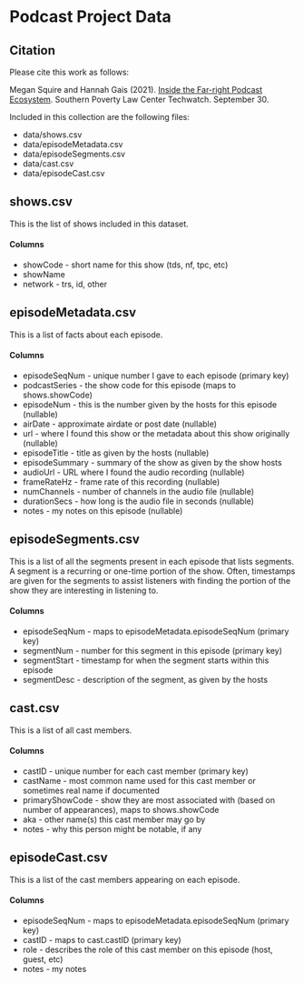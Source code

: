 # Podcast Project Data

## Citation
Please cite this work as follows:

Megan Squire and Hannah Gais (2021). [Inside the Far-right Podcast Ecosystem](https://www.splcenter.org/hatewatch/2021/09/29/inside-far-right-podcast-ecosystem-part-1-building-network-hate). Southern Poverty Law Center Techwatch. September 30.

Included in this collection are the following files:
* data/shows.csv
* data/episodeMetadata.csv
* data/episodeSegments.csv
* data/cast.csv
* data/episodeCast.csv

## shows.csv
This is the list of shows included in this dataset. 

#### Columns
* showCode - short name for this show (tds, nf, tpc, etc)
* showName
* network - trs, id, other

## episodeMetadata.csv
This is a list of facts about each episode.

#### Columns
* episodeSeqNum - unique number I gave to each episode (primary key)
* podcastSeries - the show code for this episode (maps to shows.showCode)
* episodeNum - this is the number given by the hosts for this episode (nullable)
* airDate - approximate airdate or post date (nullable)
* url - where I found this show or the metadata about this show originally (nullable)
* episodeTitle - title as given by the hosts (nullable)
* episodeSummary - summary of the show as given by the show hosts
* audioUrl - URL where I found the audio recording (nullable)
* frameRateHz - frame rate of this recording (nullable)
* numChannels - number of channels in the audio file (nullable)
* durationSecs - how long is the audio file in seconds (nullable)
* notes - my notes on this episode (nullable)

## episodeSegments.csv
This is a list of all the segments present in each episode that lists segments. A segment is a recurring or one-time portion of the show. Often, timestamps are given for the segments to assist listeners with finding the portion of the show they are interesting in listening to.

#### Columns
* episodeSeqNum - maps to episodeMetadata.episodeSeqNum (primary key)
* segmentNum - number for this segment in this episode (primary key)
* segmentStart - timestamp for when the segment starts within this episode
* segmentDesc - description of the segment, as given by the hosts

## cast.csv
This is a list of all cast members.

#### Columns
* castID - unique number for each cast member (primary key)
* castName - most common name used for this cast member or sometimes real name if documented
* primaryShowCode - show they are most associated with (based on number of appearances), maps to shows.showCode
* aka - other name(s) this cast member may go by
* notes - why this person might be notable, if any 

## episodeCast.csv
This is a list of the cast members appearing on each episode.

#### Columns
* episodeSeqNum - maps to episodeMetadata.episodeSeqNum (primary key)
* castID - maps to cast.castID (primary key)
* role - describes the role of this cast member on this episode (host, guest, etc)
* notes - my notes
